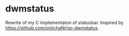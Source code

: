 dwmstatus
=========

Rewrite of my C implementaton of statusbar.
Inspired by https://github.com/oniichaNj/go-dwmstatus.
